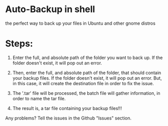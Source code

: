 # Auto-Backup in shell
 the perfect way to back up your files in Ubuntu and other gnome distros

 # Steps:

 1. Enter the full, and absolute path of the folder you  want to back up.
  If the folder doesn't exist, it will pop out an error.

2. Then, enter the full, and absolute path of the folder, that should contain your backup files.
 If the folder doesn't exist, it will pop out an error. But, in this case, it will create the destination file in order to fix the issue.

 3. The '.tar' file will be processed, the batch file will gather information, in order to name the tar file.

 4. The result is, a tar file containing your backup files!!!

 Any problems? Tell the issues in the Github "Issues" section.